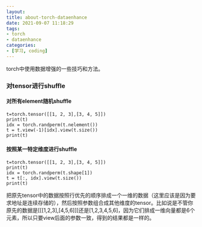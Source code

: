 ```yaml
---
layout: 
title: about-torch-dataenhance
date: 2021-09-07 11:18:29
tags:
- torch
- dataenhance
categories:
- [学习, coding]
---
```


torch中使用数据增强的一些技巧和方法。
<!-- more -->

### 对tensor进行shuffle
#### 对所有element随机shuffle
```
t=torch.tensor([[1, 2, 3],[3, 4, 5]])
print(t)
idx = torch.randperm(t.nelement())
t = t.view(-1)[idx].view(t.size())
print(t)
```

#### 按照某一特定维度进行shuffle
```
t=torch.tensor([[1, 2, 3],[3, 4, 5]])
print(t)
idx = torch.randperm(t.shape[1])
t = t[:, idx].view(t.size())
print(t)
```

把原先tensor中的数据按照行优先的顺序排成一个一维的数据（这里应该是因为要求地址是连续存储的），然后按照参数组合成其他维度的tensor。比如说是不管你原先的数据是[[[1,2,3],[4,5,6]]]还是[1,2,3,4,5,6]，因为它们排成一维向量都是6个元素，所以只要view后面的参数一致，得到的结果都是一样的。